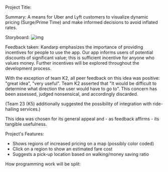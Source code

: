 Project Title:

Summary:
A means for Uber and Lyft customers to visualize dynamic pricing (Surge/Prime Time) and make informed decisions to avoid inflated rates.

Storyboard:
![img](https://puu.sh/vf1He/a5f9160c57.png)

Feedback taken:
Kandarp emphasizes the importance of providing incentives for people to use the app.
Our app informs users of potential discounts of significant value; this is sufficient incentive for anyone who values money.
Further incentives will be explored throughout the development process.

With the exception of team K2, all peer feedback on this idea was positive: "great idea", "very useful".
Team K2 asserted that "It would be difficult to determine what direction the user would have to go to".
This concern has been assessed, judged nonsensical, and accordingly discarded.

(Team 23 (K5) additionally suggested the possibility of integration with ride-hailing services.)

This idea was chosen for its general appeal and - as feedback affirms - its tangible usefulness.

Project's Features:
- Shows regions of increased pricing on a map (possibly color coded)
- Click on a region to show an estimated fare cost
- Suggests a pick-up location based on walking/money saving ratio

How programming work will be split:
